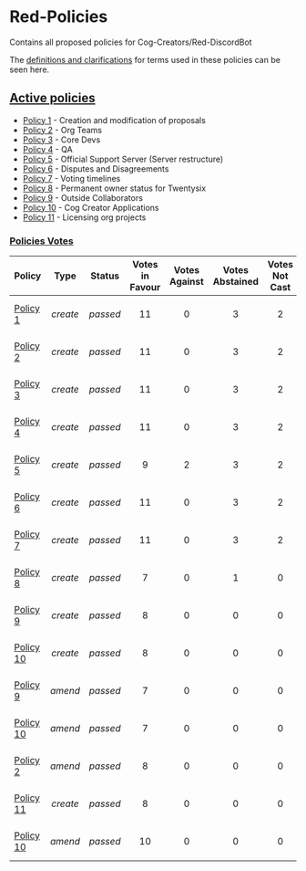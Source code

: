 # Red-Policies
Contains all proposed policies for Cog-Creators/Red-DiscordBot

The [definitions and clarifications](definitions.md) for terms used in these policies can be seen here.

## [Active policies](policies/active)
- [Policy 1](policies/active/0001.md) - Creation and modification of proposals
- [Policy 2](policies/active/0002.md) - Org Teams
- [Policy 3](policies/active/0003.md) - Core Devs
- [Policy 4](policies/active/0004.md) - QA
- [Policy 5](policies/active/0005.md) - Official Support Server (Server restructure)
- [Policy 6](policies/active/0006.md) - Disputes and Disagreements
- [Policy 7](policies/active/0007.md) - Voting timelines
- [Policy 8](policies/active/0008.md) - Permanent owner status for Twentysix
- [Policy 9](policies/active/0009.md) - Outside Collaborators
- [Policy 10](policies/active/0010.md) - Cog Creator Applications
- [Policy 11](policies/active/0011.md) - Licensing org projects

### <ins>Policies Votes</ins>
| Policy | Type | Status | Votes in Favour | Votes Against | Votes Abstained | Votes Not Cast | Total Available votes | Date |
|:---|:---:|---|:---:|:---:|:---:|:---:|:---:|:---:|
| [Policy 1](policies/active/0001.md) | *create* | *passed* | 11 | 0 | 3 | 2 | 16 | 1st of August 2020
| [Policy 2](policies/active/0002.md) | *create* | *passed* | 11 | 0 | 3 | 2 | 16 | 1st of August 2020
| [Policy 3](policies/active/0003.md) | *create* | *passed* | 11 | 0 | 3 | 2 | 16 | 1st of August 2020
| [Policy 4](policies/active/0004.md) | *create* | *passed* | 11 | 0 | 3 | 2 | 16 | 1st of August 2020
| [Policy 5](policies/active/0005.md) | *create* | *passed* | 9 | 2 | 3 | 2 | 16 | 1st of August 2020
| [Policy 6](policies/active/0006.md) | *create* | *passed* | 11 | 0 | 3 | 2 | 16 | 1st of August 2020
| [Policy 7](policies/active/0007.md) | *create* | *passed* | 11 | 0 | 3 | 2 | 16 | 1st of August 2020
| [Policy 8](policies/active/0008.md) | *create* | *passed* | 7 | 0 | 1 | 0 | 8 | 2nd of August 2020
| [Policy 9](policies/active/0009.md) | *create* | *passed* | 8 | 0 | 0 | 0 | 8 | 5th of October 2020
| [Policy 10](policies/active/0010.md) | *create* | *passed* | 8 | 0 | 0 | 0 | 8 | 11th of November 2020
| [Policy 9](policies/active/0009.md) | *amend* | *passed* | 7 | 0 | 0 | 0 | 7 | 14th of April 2021
| [Policy 10](policies/active/0010.md) | *amend* | *passed* | 7 | 0 | 0 | 0 | 7 | 14th of April 2021
| [Policy 2](policies/active/0002.md) | *amend* | *passed* | 8 | 0 | 0 | 0 | 8 | 16th of August 2021
| [Policy 11](policies/active/0011.md) | *create* | *passed* | 8 | 0 | 0 | 0 | 8 | 16th of August 2021
| [Policy 10](policies/active/0010.md) | *amend* | *passed* | 10 | 0 | 0 | 0 | 10 | 5th of June 2023
